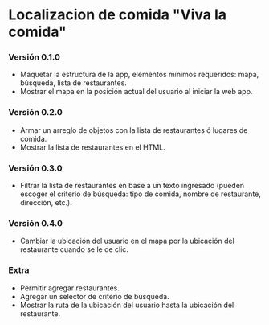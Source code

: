 # Localizacion de comida "Viva la comida"
### Versión 0.1.0 
* Maquetar la estructura de la app, elementos mínimos requeridos: mapa, búsqueda, lista de restaurantes.
* Mostrar el mapa en la posición actual del usuario al iniciar la web app.
### Versión 0.2.0
* Armar un arreglo de objetos con la lista de restaurantes ó lugares de comida.
* Mostrar la lista de restaurantes en el HTML.
### Versión 0.3.0
* Filtrar la lista de restaurantes en base a un texto ingresado (pueden escoger el criterio de búsqueda: tipo de comida, nombre de restaurante, dirección, etc.).
### Versión 0.4.0
* Cambiar la ubicación del usuario en el mapa por la ubicación del restaurante cuando se le de clic.
### Extra
* Permitir agregar restaurantes.
* Agregar un selector de criterio de búsqueda.
* Mostrar la ruta de la ubicación del usuario hasta la ubicación del restaurante.
